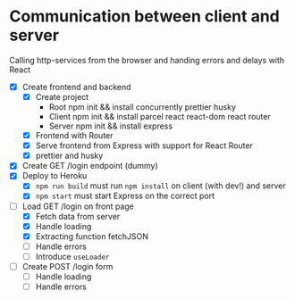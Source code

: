Communication between client and server
=======================================

Calling http-services from the browser and handing errors and delays with React

* [x] Create frontend and backend
  * [x] Create project
    * Root npm init && install concurrently prettier husky
    * Client npm init && install parcel react react-dom react router
    * Server npm init && install express
  * [x] Frontend with Router
  * [x] Serve frontend from Express with support for React Router
  * [x] prettier and husky
* [x] Create GET /login endpoint (dummy)
* [x] Deploy to Heroku
  * [x] `npm run build` must run `npm install` on client (with dev!) and server
  * [x] `npm start` must start Express on the correct port
* [ ] Load GET /login on front page
  * [x] Fetch data from server
  * [x] Handle loading
  * [x] Extracting function fetchJSON
  * [ ] Handle errors
  * [ ] Introduce `useLoader`
* [ ] Create POST /login form
  * [ ] Handle loading
  * [ ] Handle errors
